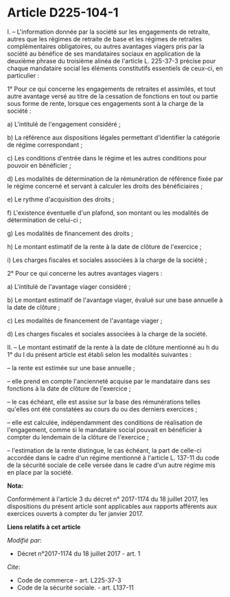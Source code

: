 # Article D225-104-1

I. – L'information donnée par la société sur les engagements de retraite, autres que les régimes de retraite de base et les
régimes de retraites complémentaires obligatoires, ou autres avantages viagers pris par la société au bénéfice de ses
mandataires sociaux en application de la deuxième phrase du troisième alinéa de l'article L. 225-37-3 précise pour chaque
mandataire social les éléments constitutifs essentiels de ceux-ci, en particulier : 

1° Pour ce qui concerne les engagements de retraites et assimilés, et tout autre avantage versé au titre de la cessation de
fonctions en tout ou partie sous forme de rente, lorsque ces engagements sont à la charge de la société : 

a) L'intitulé de l'engagement considéré ; 

b) La référence aux dispositions légales permettant d'identifier la catégorie de régime correspondant ; 

c) Les conditions d'entrée dans le régime et les autres conditions pour pouvoir en bénéficier ; 

d) Les modalités de détermination de la rémunération de référence fixée par le régime concerné et servant à calculer les
droits des bénéficiaires ; 

e) Le rythme d'acquisition des droits ; 

f) L'existence éventuelle d'un plafond, son montant ou les modalités de détermination de celui-ci ; 

g) Les modalités de financement des droits ; 

h) Le montant estimatif de la rente à la date de clôture de l'exercice ; 

i) Les charges fiscales et sociales associées à la charge de la société ; 

2° Pour ce qui concerne les autres avantages viagers : 

a) L'intitulé de l'avantage viager considéré ; 

b) Le montant estimatif de l'avantage viager, évalué sur une base annuelle à la date de clôture ; 

c) Les modalités de financement de l'avantage viager ; 

d) Les charges fiscales et sociales associées à la charge de la société. 

II. – Le montant estimatif de la rente à la date de clôture mentionné au h du 1° du I du présent article est établi selon les
modalités suivantes : 

– la rente est estimée sur une base annuelle ; 

– elle prend en compte l'ancienneté acquise par le mandataire dans ses fonctions à la date de clôture de l'exercice ; 

– le cas échéant, elle est assise sur la base des rémunérations telles qu'elles ont été constatées au cours du ou des
derniers exercices ; 

– elle est calculée, indépendamment des conditions de réalisation de l'engagement, comme si le mandataire social pouvait en
bénéficier à compter du lendemain de la clôture de l'exercice ; 

– l'estimation de la rente distingue, le cas échéant, la part de celle-ci accordée dans le cadre d'un régime mentionné à
l'article L. 137-11 du code de la sécurité sociale de celle versée dans le cadre d'un autre régime mis en place par la
société.

**Nota:**

Conformément à l'article 3 du décret n° 2017-1174 du 18 juillet 2017, les dispositions du présent article sont applicables
aux rapports afférents aux exercices ouverts à compter du 1er janvier 2017.

**Liens relatifs à cet article**

_Modifié par_:

  - Décret n°2017-1174 du 18 juillet 2017 - art. 1

_Cite_:

  - Code de commerce - art. L225-37-3
  - Code de la sécurité sociale. - art. L137-11
